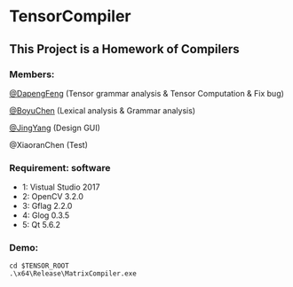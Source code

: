 TensorCompiler
==============

## This Project is a Homework of Compilers

### Members: 
[@DapengFeng](https://github.com/DapengFeng) (Tensor grammar analysis & Tensor Computation & Fix bug)

[@BoyuChen](https://github.com/joeybyc) (Lexical analysis & Grammar analysis)

[@JingYang](https://github.com/jingyangcarl) (Design GUI)

@XiaoranChen (Test)

### Requirement: software
* 1: Vistual Studio 2017
* 2: OpenCV 3.2.0
* 3: Gflag 2.2.0
* 4: Glog 0.3.5
* 5: Qt 5.6.2

### Demo:
```
cd $TENSOR_ROOT
.\x64\Release\MatrixCompiler.exe
```
